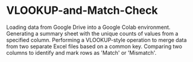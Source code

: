 # VLOOKUP-and-Match-Check
Loading data from Google Drive into a Google Colab environment.
Generating a summary sheet with the unique counts of values from a specified column.
Performing a VLOOKUP-style operation to merge data from two separate Excel files based on a common key.
Comparing two columns to identify and mark rows as 'Match' or 'Mismatch'.
